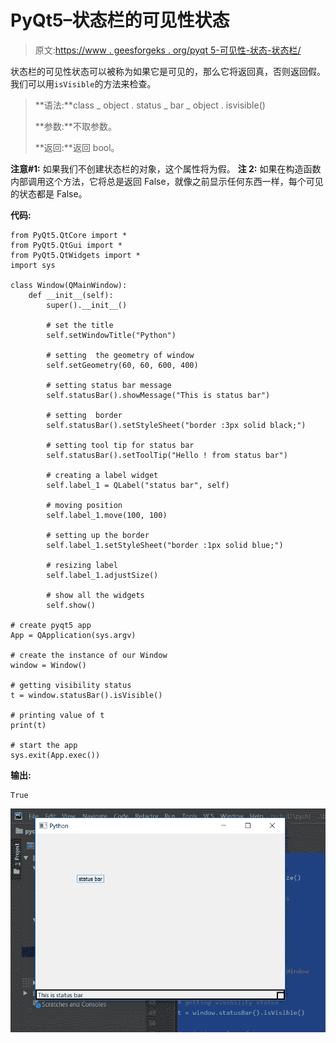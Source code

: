 # PyQt5–状态栏的可见性状态

> 原文:[https://www . geesforgeks . org/pyqt 5-可见性-状态-状态栏/](https://www.geeksforgeeks.org/pyqt5-visibility-status-of-status-bar/)

状态栏的可见性状态可以被称为如果它是可见的，那么它将返回真，否则返回假。我们可以用`isVisible`的方法来检查。

> **语法:**class _ object . status _ bar _ object . isvisible()
> 
> **参数:**不取参数。
> 
> **返回:**返回 bool。

**注意#1:** 如果我们不创建状态栏的对象，这个属性将为假。
**注 2:** 如果在构造函数内部调用这个方法，它将总是返回 False，就像之前显示任何东西一样，每个可见的状态都是 False。

**代码:**

```
from PyQt5.QtCore import * 
from PyQt5.QtGui import * 
from PyQt5.QtWidgets import * 
import sys

class Window(QMainWindow):
    def __init__(self):
        super().__init__()

        # set the title
        self.setWindowTitle("Python")

        # setting  the geometry of window
        self.setGeometry(60, 60, 600, 400)

        # setting status bar message
        self.statusBar().showMessage("This is status bar")

        # setting  border
        self.statusBar().setStyleSheet("border :3px solid black;")

        # setting tool tip for status bar
        self.statusBar().setToolTip("Hello ! from status bar")

        # creating a label widget
        self.label_1 = QLabel("status bar", self)

        # moving position
        self.label_1.move(100, 100)

        # setting up the border
        self.label_1.setStyleSheet("border :1px solid blue;")

        # resizing label
        self.label_1.adjustSize()

        # show all the widgets
        self.show()

# create pyqt5 app
App = QApplication(sys.argv)

# create the instance of our Window
window = Window()

# getting visibility status
t = window.statusBar().isVisible()

# printing value of t
print(t)

# start the app
sys.exit(App.exec())
```

**输出:**

```
True
```

![](img/f3d8d184308b54a41b3e067f15253b91.png)